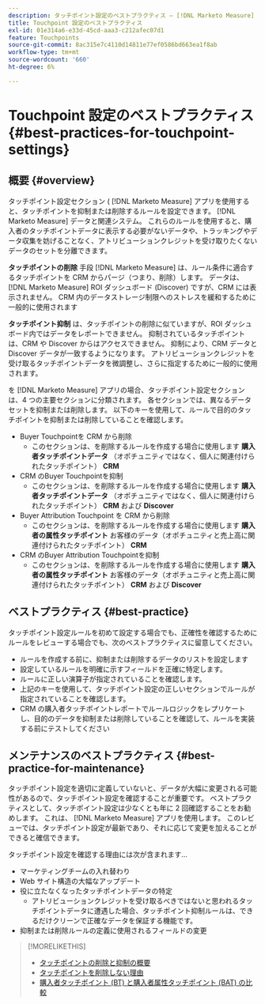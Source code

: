 ```yaml
---
description: タッチポイント設定のベストプラクティス — [!DNL Marketo Measure]  — 製品ドキュメント
title: Touchpoint 設定のベストプラクティス
exl-id: 01e314a6-e33d-45cd-aaa3-c212afec07d1
feature: Touchpoints
source-git-commit: 8ac315e7c4110d14811e77ef0586bd663ea1f8ab
workflow-type: tm+mt
source-wordcount: '660'
ht-degree: 6%

---
```


# Touchpoint 設定のベストプラクティス {#best-practices-for-touchpoint-settings}

## 概要 {#overview}

タッチポイント設定セクション ( [!DNL Marketo Measure] アプリを使用すると、タッチポイントを抑制または削除するルールを設定できます。 [!DNL Marketo Measure] データと関連システム。 これらのルールを使用すると、購入者のタッチポイントデータに表示する必要がないデータや、トラッキングやデータ収集を妨げることなく、アトリビューションクレジットを受け取りたくないデータのセットを分離できます。

**タッチポイントの削除** 手段 [!DNL Marketo Measure] は、ルール条件に適合するタッチポイントを CRM からパージ（つまり、削除）します。 データは、 [!DNL Marketo Measure] ROI ダッシュボード (Discover) ですが、CRM には表示されません。 CRM 内のデータストレージ制限へのストレスを緩和するために一般的に使用されます

**タッチポイント抑制** は、タッチポイントの削除に似ていますが、ROI ダッシュボード内ではデータをレポートできません。 抑制されているタッチポイントは、CRM や Discover からはアクセスできません。 抑制により、CRM データと Discover データが一致するようになります。 アトリビューションクレジットを受け取るタッチポイントデータを微調整し、さらに指定するために一般的に使用されます。

を [!DNL Marketo Measure] アプリの場合、タッチポイント設定セクションは、4 つの主要セクションに分類されます。 各セクションでは、異なるデータセットを抑制または削除します。 以下のキーを使用して、ルールで目的のタッチポイントを抑制または削除していることを確認します。

* Buyer Touchpointを CRM から削除
   * このセクションは、を削除するルールを作成する場合に使用します **購入者タッチポイントデータ** （オポチュニティではなく、個人に関連付けられたタッチポイント） **CRM**
* CRM のBuyer Touchpointを抑制
   * このセクションは、を削除するルールを作成する場合に使用します **購入者タッチポイントデータ** （オポチュニティではなく、個人に関連付けられたタッチポイント） **CRM** および **Discover**
* Buyer Attribution Touchpoint を CRM から削除
   * このセクションは、を削除するルールを作成する場合に使用します **購入者の属性タッチポイント** お客様のデータ（オポチュニティと売上高に関連付けられたタッチポイント） **CRM**
* CRM のBuyer Attribution Touchpointを抑制
   * このセクションは、を削除するルールを作成する場合に使用します **購入者の属性タッチポイント** お客様のデータ（オポチュニティと売上高に関連付けられたタッチポイント） **CRM** および **Discover**

## ベストプラクティス {#best-practice}

タッチポイント設定ルールを初めて設定する場合でも、正確性を確認するためにルールをレビューする場合でも、次のベストプラクティスに留意してください。

* ルールを作成する前に、抑制または削除するデータのリストを設定します
* 設定しているルールを明確に示すフィールドを正確に特定します。
* ルールに正しい演算子が指定されていることを確認します。
* 上記のキーを使用して、タッチポイント設定の正しいセクションでルールが指定されていることを確認します。
* CRM の購入者タッチポイントレポートでルールロジックをレプリケートし、目的のデータを抑制または削除していることを確認して、ルールを実装する前にテストしてください

## メンテナンスのベストプラクティス {#best-practice-for-maintenance}

タッチポイント設定を適切に定義していないと、データが大幅に変更される可能性があるので、タッチポイント設定を確認することが重要です。 ベストプラクティスとして、タッチポイント設定は少なくとも年に 2 回確認することをお勧めします。 これは、 [!DNL Marketo Measure] アプリを使用します。 このレビューでは、タッチポイント設定が最新であり、それに応じて変更を加えることができると確信できます。

タッチポイント設定を確認する理由には次が含まれます…

* マーケティングチームの入れ替わり
* Web サイト構造の大幅なアップデート
* 役に立たなくなったタッチポイントデータの特定
   * アトリビューションクレジットを受け取るべきではないと思われるタッチポイントデータに遭遇した場合、タッチポイント抑制ルールは、できるだけクリーンで正確なデータを保証する機能です。
* 抑制または削除ルールの定義に使用されるフィールドの変更

>[!MORELIKETHIS]
>
>* [タッチポイントの削除と抑制の概要](/help/advanced-marketo-measure-features/touchpoint-settings/touchpoint-removal-and-touchpoint-suppression.md)
>* [タッチポイントを削除しない理由](/help/advanced-marketo-measure-features/touchpoint-settings/why-you-should-never-delete-touchpoints.md)
>* [購入者タッチポイント (BT) と購入者属性タッチポイント (BAT) の比較](/help/configuration-and-setup/getting-started-with-marketo-measure/difference-between-buyer-touchpoints-and-buyer-attribution-touchpoints.md)
